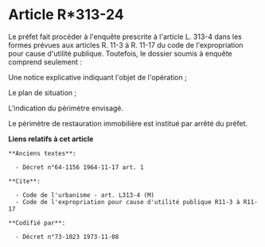 # Article R*313-24

Le préfet fait procéder à l'enquête prescrite à l'article L. 313-4 dans les formes prévues aux articles R. 11-3 à R. 11-17 du
code de l'expropriation pour cause d'utilité publique. Toutefois, le dossier soumis à enquête comprend seulement :

Une notice explicative indiquant l'objet de l'opération ;

Le plan de situation ;

L'indication du périmètre envisagé.

Le périmètre de restauration immobilière est institué par arrêté du préfet.

**Liens relatifs à cet article**

	**Anciens textes**:

	  - Décret n°64-1156 1964-11-17 art. 1

	**Cite**:

	  - Code de l'urbanisme - art. L313-4 (M)
	  - Code de l'expropriation pour cause d'utilité publique R11-3 à R11-17

	**Codifié par**:

	  - Décret n°73-1023 1973-11-08
